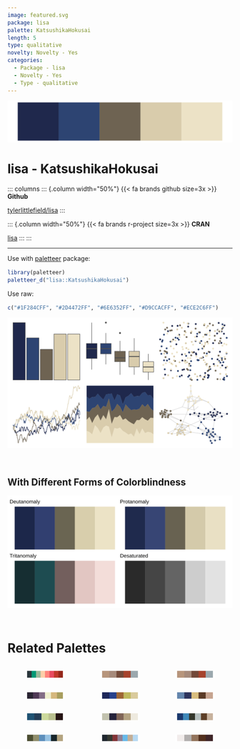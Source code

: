 ```yaml
---
image: featured.svg
package: lisa
palette: KatsushikaHokusai
length: 5
type: qualitative
novelty: Novelty - Yes
categories:
  - Package - lisa
  - Novelty - Yes
  - Type - qualitative
---
```


![](featured.svg)

# lisa - KatsushikaHokusai 

::: columns
::: {.column width="50%"}
{{< fa brands github size=3x >}}
**Github**

[tylerlittlefield/lisa](https://github.com/tylerlittlefield/lisa)
:::

::: {.column width="50%"}
{{< fa brands r-project size=3x >}}
**CRAN**

[lisa](https://CRAN.R-project.org/package=lisa)
:::
:::

<hr> 

Use with [paletteer](https://emilhvitfeldt.github.io/paletteer/) package:

```r
library(paletteer)
paletteer_d("lisa::KatsushikaHokusai")
```

Use raw:

```r
c("#1F284CFF", "#2D4472FF", "#6E6352FF", "#D9CCACFF", "#ECE2C6FF")
``` 

![](examples.png) 

  <br>
  
  ## With Different Forms of Colorblindness
  
  ![](colorblind.svg) 

<br>

# Related Palettes

<div class="list" style="display: grid; grid-template-columns: auto auto auto;"> <figure class="figure">
<a href="../../awtools/a_palette/"> <img src="../../awtools/a_palette/featured.svg" style="width: 100%;" class="figure-img"></a>
</figure> <figure class="figure">
<a href="../../ButterflyColors/hamadryas_feronia/"> <img src="../../ButterflyColors/hamadryas_feronia/featured.svg" style="width: 100%;" class="figure-img"></a>
</figure> <figure class="figure">
<a href="../../ButterflyColors/hamadryas_feronia/"> <img src="../../ButterflyColors/hamadryas_feronia/featured.svg" style="width: 100%;" class="figure-img"></a>
</figure> <figure class="figure">
<a href="../../beyonce/X10/"> <img src="../../beyonce/X10/featured.svg" style="width: 100%;" class="figure-img"></a>
</figure> <figure class="figure">
<a href="../../vangogh/Eglise/"> <img src="../../vangogh/Eglise/featured.svg" style="width: 100%;" class="figure-img"></a>
</figure> <figure class="figure">
<a href="../../lisa/EdouardManet/"> <img src="../../lisa/EdouardManet/featured.svg" style="width: 100%;" class="figure-img"></a>
</figure> <figure class="figure">
<a href="../../ButterflyColors/heliconius_sara_apseudes/"> <img src="../../ButterflyColors/heliconius_sara_apseudes/featured.svg" style="width: 100%;" class="figure-img"></a>
</figure> <figure class="figure">
<a href="../../tayloRswift/Red/"> <img src="../../tayloRswift/Red/featured.svg" style="width: 100%;" class="figure-img"></a>
</figure> <figure class="figure">
<a href="../../colRoz/salt_lake/"> <img src="../../colRoz/salt_lake/featured.svg" style="width: 100%;" class="figure-img"></a>
</figure> <figure class="figure">
<a href="../../calecopal/grasswet/"> <img src="../../calecopal/grasswet/featured.svg" style="width: 100%;" class="figure-img"></a>
</figure> <figure class="figure">
<a href="../../ghibli/SpiritedMedium/"> <img src="../../ghibli/SpiritedMedium/featured.svg" style="width: 100%;" class="figure-img"></a>
</figure> <figure class="figure">
<a href="../../fishualize/Sander_lucioperca/"> <img src="../../fishualize/Sander_lucioperca/featured.svg" style="width: 100%;" class="figure-img"></a>
</figure> 
</div>
